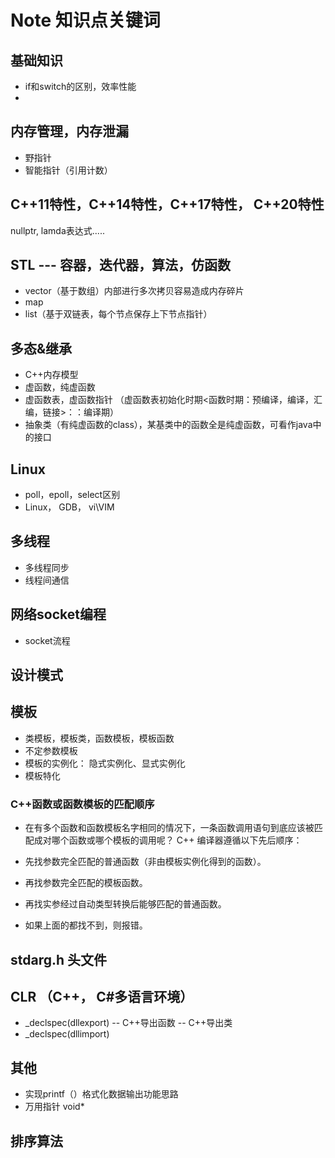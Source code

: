 # Note 知识点关键词
## 基础知识
- if和switch的区别，效率性能
- 
## 内存管理，内存泄漏
- 野指针
- 智能指针（引用计数）
## C++11特性，C++14特性，C++17特性， C++20特性
nullptr, lamda表达式.....
## STL --- 容器，迭代器，算法，仿函数
- vector（基于数组）内部进行多次拷贝容易造成内存碎片
- map
- list（基于双链表，每个节点保存上下节点指针）
## 多态&继承
- C++内存模型
- 虚函数，纯虚函数
- 虚函数表，虚函数指针 （虚函数表初始化时期<函数时期：预编译，编译，汇编，链接>：：编译期）
- 抽象类（有纯虚函数的class），某基类中的函数全是纯虚函数，可看作java中的接口
## Linux
- poll，epoll，select区别
- Linux， GDB， vi\VIM
## 多线程
- 多线程同步
- 线程间通信
## 网络socket编程
- socket流程


## 设计模式

## 模板
- 类模板，模板类，函数模板，模板函数
- 不定参数模板
- 模板的实例化： 隐式实例化、显式实例化
- 模板特化
### C++函数或函数模板的匹配顺序

- 在有多个函数和函数模板名字相同的情况下，一条函数调用语句到底应该被匹配成对哪个函数或哪个模板的调用呢？ C++ 编译器遵循以下先后顺序：

- 先找参数完全匹配的普通函数（非由模板实例化得到的函数）。
- 再找参数完全匹配的模板函数。
- 再找实参经过自动类型转换后能够匹配的普通函数。
- 如果上面的都找不到，则报错。

## stdarg.h 头文件

## CLR （C++， C#多语言环境）
- _declspec(dllexport)
-- C++导出函数
-- C++导出类
- _declspec(dllimport)

## 其他
- 实现printf（）格式化数据输出功能思路
- 万用指针 void*

## 排序算法
